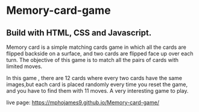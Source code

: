 # Memory-card-game

## Build with HTML, CSS and Javascript.
Memory card is a simple matching cards game in which all the cards are flipped backside on a surface,
and two cards are flipped face up over each turn. The objective of this game is to match all the pairs of cards
with limited moves.

In this game ,
there are 12 cards where every two cards have the same images,but each card is placed randomly every time you reset the game,
and you have to find them with 11 moves. A very interesting game to play.

live page: https://mphojames9.github.io/Memory-card-game/
